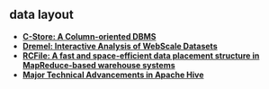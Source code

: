## data layout

- **[C-Store: A Column-oriented DBMS][cstore]**
- **[Dremel: Interactive Analysis of WebScale Datasets][dremel]**
- **[RCFile: A fast and space-efficient data placement structure in MapReduce-based warehouse systems][rcfile]**
- **[Major Technical Advancements in Apache Hive][orc]**

[cstore]: c-store.md
[dremel]: dremel.md
[rcfile]: rcfile.md
[orc]: orc.md